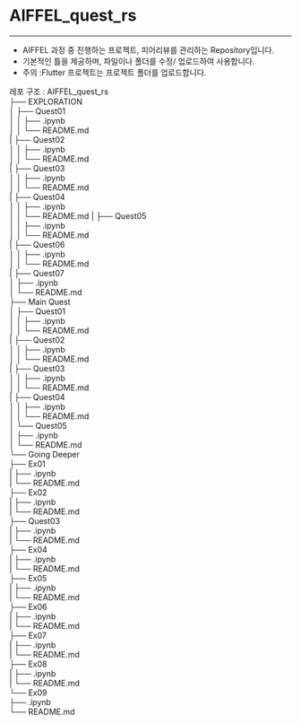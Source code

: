 # AIFFEL_quest_rs
---
- AIFFEL 과정 중 진행하는 프로젝트, 피어리뷰를 관리하는 Repository입니다.
- 기본적인 틀을 제공하며, 파일이나 폴더를 수정/ 업로드하여 사용합니다.
- 주의 :Flutter 프로젝트는 프로젝트 폴더를 업로드합니다.

레포 구조 : 
    AIFFEL_quest_rs  
    ├── EXPLORATION  
    │   ├── Quest01  
    │   │   ├── .ipynb  
    │   │   └── README.md  
    |   ├── Quest02  
    │   │   ├── .ipynb  
    │   │   └── README.md  
    |   ├── Quest03  
    │   │   ├── .ipynb  
    │   │   └── README.md  
    |   ├── Quest04  
    │   │   ├── .ipynb  
    │   │   └── README.md 
    |   ├── Quest05  
    │   │   ├── .ipynb  
    │   │   └── README.md  
    |   ├── Quest06  
    │   │   ├── .ipynb  
    │   │   └── README.md  
    |   ├── Quest07  
    │       ├── .ipynb  
    │       └── README.md  
    ├── Main Quest  
    │   ├── Quest01  
    │   │   ├── .ipynb  
    │   │   └── README.md  
    |   ├── Quest02  
    │   │   ├── .ipynb  
    │   │   └── README.md  
    |   ├── Quest03  
    │   │   ├── .ipynb  
    │   │   └── README.md  
    |   ├── Quest04  
    │   │   ├── .ipynb  
    │   │   └── README.md  
    │   └── Quest05  
    │       ├── .ipynb  
    │       └── README.md  
    └── Going Deeper  
        ├── Ex01  
        |   ├── .ipynb  
        |   └── README.md  
        ├── Ex02  
        |   ├── .ipynb  
        |   └── README.md  
        ├── Quest03  
        |   ├── .ipynb  
        |   └── README.md  
        ├── Ex04  
        |   ├── .ipynb  
        |   └── README.md  
        ├── Ex05  
        |   ├── .ipynb  
        |   └── README.md  
        ├── Ex06  
        |   ├── .ipynb  
        |   └── README.md  
        ├── Ex07  
        |   ├── .ipynb  
        |   └── README.md  
        ├── Ex08  
        |   ├── .ipynb  
        |   └── README.md  
        └── Ex09  
            ├── .ipynb  
            └── README.md  
